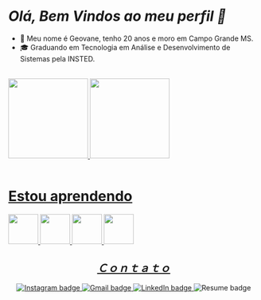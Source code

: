 <h1><i>Olá, Bem Vindos ao meu perfil 🚀</i></h1>

<ul>
  <li>🧑‍ Meu nome é Geovane, tenho 20 anos e moro em Campo Grande MS.</li>
  <li>🎓 Graduando em Tecnologia em Análise e Desenvolvimento de Sistemas pela INSTED.</li>
</ul>
 <br>
<div>
<a href="https://github.com/gnovaess">
<img height="160em" src="https://github-readme-stats.vercel.app/api/top-langs/?username=gnovaess&layout=compact&langs_count=7&theme=dracula"/>
<img height="160em" src="https://github-readme-stats.vercel.app/api?username=gnovaess&show_icons=true&theme=dracula&include_all_commits=true&count_private=true"/>
</div>
 </br>

# Estou aprendendo
<img src="https://cdn.jsdelivr.net/gh/devicons/devicon/icons/html5/html5-original.svg" width="60" height="60"/> <img src="https://cdn.jsdelivr.net/gh/devicons/devicon/icons/css3/css3-original.svg" width="60" height="60"/> <img src="https://cdn.jsdelivr.net/gh/devicons/devicon/icons/csharp/csharp-original.svg" width="60" height="60"/> <img src="https://cdn.jsdelivr.net/gh/devicons/devicon/icons/git/git-original.svg" width="60" height="60"/>

<h2 align="center" style="margin-bottom: 0;"><i>Ｃｏｎｔａｔｏ</i></h2>

<div align="center">
  <br>
  <a href="https://www.instagram.com/geovanenovaes_/" target="_blank">
    <img src="https://img.shields.io/badge/-Instagram-%23E4405F?style=for-the-badge&logo=instagram&logoColor=white" alt="Instagram badge">
  </a>
  <a href="mailto:gnovaes2003@gmail.com" target="_blank">
    <img src="https://img.shields.io/badge/-Gmail-%23333?style=for-the-badge&logo=gmail&logoColor=white" alt="Gmail badge">
  </a>
  <a href="https://www.linkedin.com/in/geovanenovaes01/" target="_blank">
    <img src="https://img.shields.io/badge/-LinkedIn-%230077B5?style=for-the-badge&logo=linkedin&logoColor=white" alt="LinkedIn badge">
  </a>
  <img src="https://img.shields.io/badge/Currículo-4285F4?style=for-the-badge&amp;logo=read-the-docs&amp;logoColor=white" alt="Resume badge">
</div>
